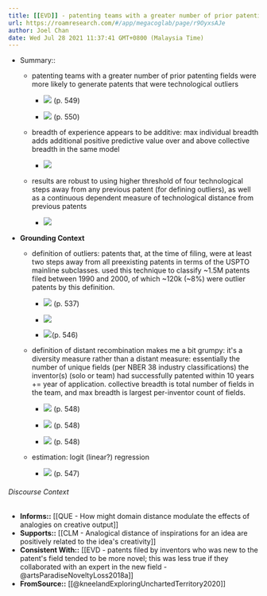 ```yaml
---
title: [[EVD]] - patenting teams with a greater number of prior patenting fields were more likely to generate patents that were technological outliers - [[@kneelandExploringUnchartedTerritory2020]]
url: https://roamresearch.com/#/app/megacoglab/page/r9OyxsAJe
author: Joel Chan
date: Wed Jul 28 2021 11:37:41 GMT+0800 (Malaysia Time)
---
```


- Summary::

    - patenting teams with a greater number of prior patenting fields were more likely to generate patents that were technological outliers

        - ![](https://firebasestorage.googleapis.com/v0/b/firescript-577a2.appspot.com/o/imgs%2Fapp%2Fmegacoglab%2F7ATAWg2rou.png?alt=media&token=a65710bf-d4be-49f8-9321-83c32e88af3a) (p. 549)

        - ![](https://firebasestorage.googleapis.com/v0/b/firescript-577a2.appspot.com/o/imgs%2Fapp%2Fmegacoglab%2F82nPeiLlwd.png?alt=media&token=c7c2a7fe-ce5b-44af-a204-c5aa3e5f3a88) (p. 550)

    - breadth of experience appears to be additive: max individual breadth adds additional positive predictive value over and above collective breadth in the same model

        - ![](https://firebasestorage.googleapis.com/v0/b/firescript-577a2.appspot.com/o/imgs%2Fapp%2Fmegacoglab%2Fg1KBFlpAON.png?alt=media&token=e888d10c-7ba2-4a04-974a-b34fd7ad1574)

    - results are robust to using higher threshold of four technological steps away from any previous patent (for defining outliers), as well as a continuous dependent measure of technological distance from previous patents

        - ![](https://firebasestorage.googleapis.com/v0/b/firescript-577a2.appspot.com/o/imgs%2Fapp%2Fmegacoglab%2FrT4w5xZhqK.png?alt=media&token=3fd6ed78-ce57-45d6-b1ea-e10130d14cb4)
- **Grounding Context**

    - definition of outliers: patents that, at the time of filing, were at least two steps away from all preexisting patents in terms of the USPTO mainline subclasses. used this technique to classify ~1.5M patents filed between 1990 and 2000, of which ~120k (~8%) were outlier patents by this definition.

        - ![](https://firebasestorage.googleapis.com/v0/b/firescript-577a2.appspot.com/o/imgs%2Fapp%2Fmegacoglab%2FUaYvGpmm9e.png?alt=media&token=f231f513-35ec-43fd-92e8-37ebcec0e34c) (p. 537)

        - ![](https://firebasestorage.googleapis.com/v0/b/firescript-577a2.appspot.com/o/imgs%2Fapp%2Fmegacoglab%2FsZOs-qN_0_.png?alt=media&token=3711ef7f-2e1e-4cc7-88e8-218a2316a2f3)

        - ![](https://firebasestorage.googleapis.com/v0/b/firescript-577a2.appspot.com/o/imgs%2Fapp%2Fmegacoglab%2FQGcD6WFPPP.png?alt=media&token=90a7cfbf-1913-4b1b-b192-fe78ac2d862d)(p. 546)

    - definition of distant recombination makes me a bit grumpy: it's a diversity measure rather than a distant measure: essentially the number of unique fields (per NBER 38 industry classifications) the inventor(s) (solo or team) had successfully patented within 10 years += year of application. collective breadth is total number of fields in the team, and max breadth is largest per-inventor count of fields.

        - ![](https://firebasestorage.googleapis.com/v0/b/firescript-577a2.appspot.com/o/imgs%2Fapp%2Fmegacoglab%2FIM76LjYqRk.png?alt=media&token=8ed5c38f-9703-4bb0-9663-2b2a33043fa1) (p. 548)

        - ![](https://firebasestorage.googleapis.com/v0/b/firescript-577a2.appspot.com/o/imgs%2Fapp%2Fmegacoglab%2FVOl2r95zh_.png?alt=media&token=7f03904b-01b9-4e5f-b785-c478e9159b26) (p. 548)

        - ![](https://firebasestorage.googleapis.com/v0/b/firescript-577a2.appspot.com/o/imgs%2Fapp%2Fmegacoglab%2FBFX9WuyiIo.png?alt=media&token=689ef949-3498-478e-b58a-0774022fcbad) (p. 548)

    - estimation: logit (linear?) regression

        - ![](https://firebasestorage.googleapis.com/v0/b/firescript-577a2.appspot.com/o/imgs%2Fapp%2Fmegacoglab%2FN196PsAht-.png?alt=media&token=5ae17d3f-50bb-430a-9d5d-fa84da63ae30) (p. 547)

###### Discourse Context

- **Informs::** [[QUE - How might domain distance modulate the effects of analogies on creative output]]
- **Supports::** [[CLM - Analogical distance of inspirations for an idea are positively related to the idea's creativity]]
- **Consistent With::** [[EVD - patents filed by inventors who was new to the patent's field tended to be more novel; this was less true if they collaborated with an expert in the new field - @artsParadiseNoveltyLoss2018a]]
- **FromSource::** [[@kneelandExploringUnchartedTerritory2020]]
